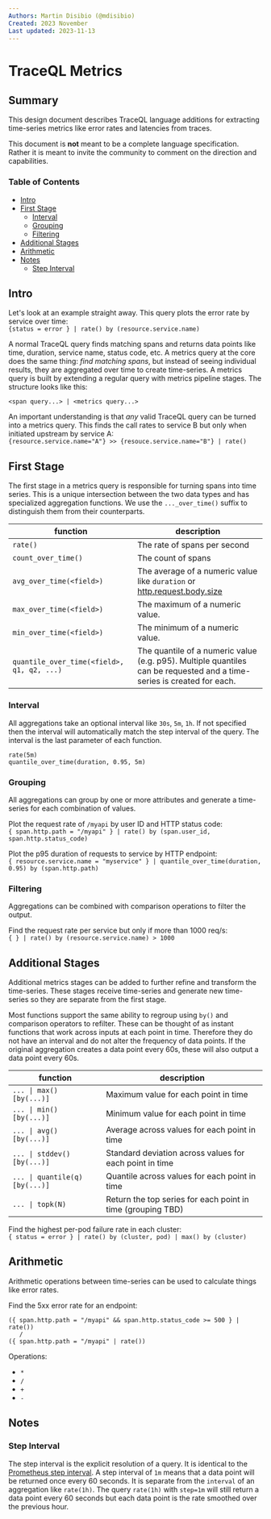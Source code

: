 ```yaml
---
Authors: Martin Disibio (@mdisibio)
Created: 2023 November
Last updated: 2023-11-13
---
```


# TraceQL Metrics

## Summary

This design document describes TraceQL language additions for extracting time-series metrics like error rates and latencies from traces.   

This document is **not** meant to be a complete language specification. Rather it is meant to invite the community to comment on the direction and capabilities.

### Table of Contents

- [Intro](#intro)
- [First Stage](#first-stage)
  - [Interval](#interval)
  - [Grouping](#grouping)
  - [Filtering](#filtering)
- [Additional Stages](#additional-stages)
- [Arithmetic](#arithmetic)
- [Notes](#notes)
  - [Step Interval](#step-interval)

## Intro

Let's look at an example straight away.  This query plots the error rate by service over time:  
`{status = error } | rate() by (resource.service.name)`

A normal TraceQL query finds matching spans and returns data points like time, duration, service name, status code, etc.  A metrics query at the core does the same thing: _find matching spans_, but instead of seeing individual results, they are aggregated over time to create time-series.  A metrics query is built by extending a regular query with metrics pipeline stages.  The structure looks like this:

`<span query...> | <metrics query...>`

An important understanding is that _any_ valid TraceQL query can be turned into a metrics query. This finds the call rates to service B but only when initiated upstream by service A:  
`{resource.service.name="A"} >> {resouce.service.name="B"} | rate()`


## First Stage

The first stage in a metrics query is responsible for turning spans into time series. This is a unique intersection between the two data types and has specialized aggregation functions.  We use the `..._over_time()` suffix to distinguish them from their counterparts.

| function                                   | description                |
---------------------------------------------| ---------------------------- 
|`rate()`                                    | The rate of spans per second
|`count_over_time()`                         | The count of spans
|`avg_over_time(<field>)`                    | The average of a numeric value like `duration` or [http.request.body.size](https://opentelemetry.io/docs/specs/semconv/attributes-registry/http/)
|`max_over_time(<field>)`                    | The maximum of a numeric value.
|`min_over_time(<field>)`                    | The minimum of a numeric value.
|`quantile_over_time(<field>, q1, q2, ...)`  | The quantile of a numeric value (e.g. p95). Multiple quantiles can be requested and a time-series is created for each. |

### Interval
All aggregations take an optional interval like `30s`, `5m`, `1h`. If not specified then the interval will automatically match the step interval of the query. The interval is the last parameter of each function.

`rate(5m)`  
`quantile_over_time(duration, 0.95, 5m)`

### Grouping
All aggregations can group by one or more attributes and generate a time-series for each combination of values.  

Plot the request rate of `/myapi` by user ID and HTTP status code:  
`{ span.http.path = "/myapi" } | rate() by (span.user_id, span.http.status_code)`

Plot the p95 duration of requests to service by HTTP endpoint:  
`{ resource.service.name = "myservice" } | quantile_over_time(duration, 0.95) by (span.http.path)`

### Filtering
Aggregations can be combined with comparison operations to filter the output.

Find the request rate per service but only if more than 1000 req/s:  
`{ } | rate() by (resource.service.name) > 1000`


## Additional Stages
Additional metrics stages can be added to further refine and transform the time-series. These stages receive time-series and generate new time-series so they are separate from the first stage.  

Most functions support the same ability to regroup using `by()` and comparison operators to refilter.  These can be thought of as instant functions that work across inputs at each point in time. Therefore they do not have an interval and do not alter the frequency of data points. If the original aggregation creates a data point every 60s, these will also output a data point every 60s.

| function                        | description                |
----------------------------------| ---------------------------- 
| `... \| max() [by(...)]`        | Maximum value for each point in time
| `... \| min() [by(...)]`        | Minimum value for each point in time
| `... \| avg() [by(...)]`        | Average across values for each point in time
| `... \| stddev() [by(...)]`     | Standard deviation across values for each point in time
| `... \| quantile(q) [by(...)]`  | Quantile across values for each point in time
| `... \| topk(N)`                | Return the top series for each point in time (grouping TBD)

Find the highest per-pod failure rate in each cluster:  
`{ status = error } | rate() by (cluster, pod) | max() by (cluster)`


## Arithmetic
Arithmetic operations between time-series can be used to calculate things like error rates.

Find the 5xx error rate for an endpoint:
```
({ span.http.path = "/myapi" && span.http.status_code >= 500 } | rate()) 
   /
({ span.http.path = "/myapi" | rate())
```

Operations:
* `*`
* `/`
* `+`
* `-`

## Notes

### Step Interval
The step interval is the explicit resolution of a query.  It is identical to the [Prometheus step interval](https://prometheus.io/docs/prometheus/latest/querying/api/#range-queries).  A step interval of `1m` means that a data point will be returned once every 60 seconds.  It is separate from the `interval` of an aggregation like `rate(1h)`.  The query `rate(1h)` with `step=1m` will still return a data point every 60 seconds but each data point is the rate smoothed over the previous hour.